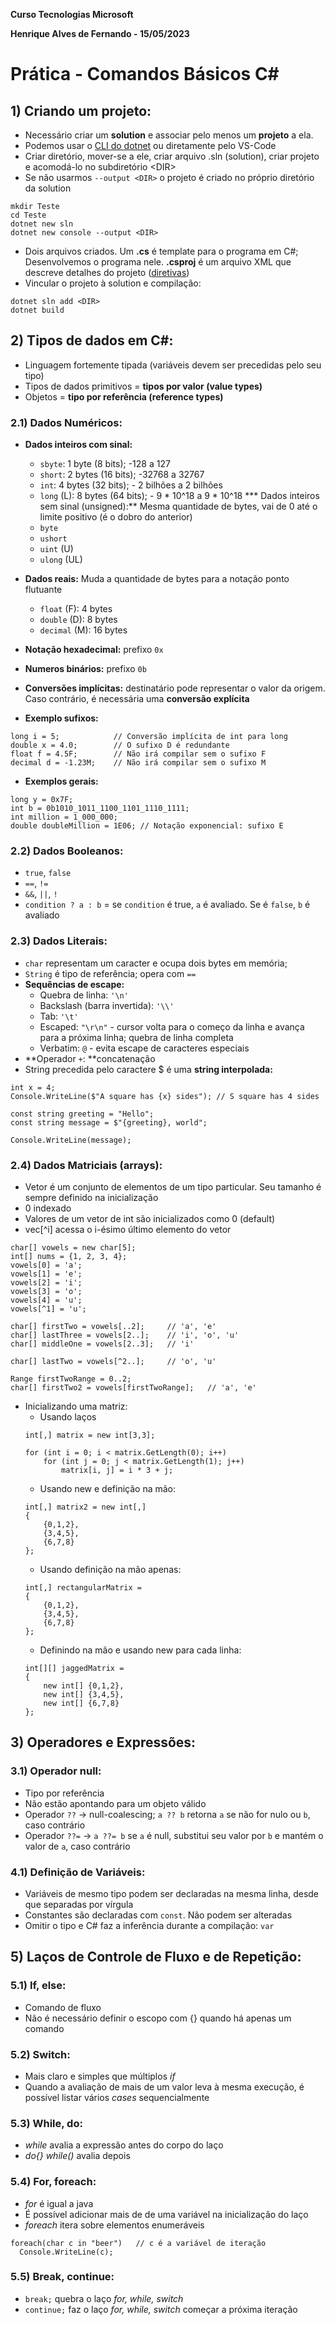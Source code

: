 **Curso Tecnologias Microsoft**

**Henrique Alves de Fernando - 15/05/2023**

# **Prática - Comandos Básicos C#**
## **1) Criando um projeto:**
* Necessário criar um **solution** e associar pelo menos um **projeto** a ela. 
* Podemos usar o [CLI do dotnet](https://learn.microsoft.com/en-us/dotnet/core/tools/) ou diretamente pelo VS-Code
* Criar diretório, mover-se a ele, criar arquivo .sln (solution), criar projeto e acomodá-lo no subdiretório \<DIR\>
* Se não usarmos `--output <DIR>` o projeto é criado no próprio diretório da solution
```
mkdir Teste
cd Teste
dotnet new sln
dotnet new console --output <DIR>
```
* Dois arquivos criados. Um **.cs** é template para o programa em C#; Desenvolvemos o programa nele. **.csproj** é um arquivo XML que descreve detalhes do projeto ([diretivas](https://learn.microsoft.com/en-us/dotnet/core/project-sdk/overview))
* Vincular o projeto à solution e compilação:
```
dotnet sln add <DIR>
dotnet build
```

## **2) Tipos de dados em C#:**
* Linguagem fortemente tipada (variáveis devem ser precedidas pelo seu tipo)
* Tipos de dados primitivos = **tipos por valor (value types)**
* Objetos = **tipo por referência (reference types)**

### **2.1) Dados Numéricos:**
* **Dados inteiros com sinal:**
    - `sbyte`: 1 byte (8 bits); -128 a 127
    - `short`: 2 bytes (16 bits); -32768 a 32767
    - `int`: 4 bytes (32 bits); - 2 bilhões a 2 bilhões
    - `long` (L): 8 bytes (64 bits); - 9 \* 10^18 a 9 \* 10^18
*** Dados inteiros sem sinal (unsigned):** Mesma quantidade de bytes, vai de 0 até o limite positivo (é o dobro do anterior)
    - `byte`
    - `ushort`
    - `uint` (U)
    - `ulong` (UL)
 * **Dados reais:** Muda a quantidade de bytes para a notação ponto flutuante
    - `float` (F): 4 bytes
    - `double` (D): 8 bytes
    - `decimal` (M): 16 bytes

* **Notação hexadecimal:** prefixo `0x`
* **Numeros binários:** prefixo `0b`
* **Conversões implícitas:** destinatário pode representar o valor da origem. Caso contrário, é necessária uma **conversão explícita**

* **Exemplo sufixos:**
```
long i = 5;            // Conversão implícita de int para long
double x = 4.0;        // O sufixo D é redundante
float f = 4.5F;        // Não irá compilar sem o sufixo F
decimal d = -1.23M;    // Não irá compilar sem o sufixo M
```

* **Exemplos gerais:**
```
long y = 0x7F;
int b = 0b1010_1011_1100_1101_1110_1111;
int million = 1_000_000;
double doubleMillion = 1E06; // Notação exponencial: sufixo E
```

### **2.2) Dados Booleanos:**
* `true`, `false`
* `==`, `!=`
* `&&`, `||`, `!`
* `condition ? a : b` = se `condition` é true, `a` é avaliado. Se é `false`, `b` é avaliado

### **2.3) Dados Literais:**
* `char` representam um caracter e ocupa dois bytes em memória; 
* `String` é tipo de referência; opera com `==`
* **Sequências de escape:**
    - Quebra de linha: `'\n'`
    - Backslash (barra invertida): `'\\'`
    - Tab: `'\t'`
    - Escaped: `"\r\n"` - cursor volta para o começo da linha e avança para a próxima linha; quebra de linha completa
    - Verbatim: `@` - evita escape de caracteres especiais
* **Operador `+`: **concatenação
* String precedida pelo caractere $ é uma **string interpolada:**
```
int x = 4;
Console.WriteLine($"A square has {x} sides"); // S square has 4 sides

const string greeting = "Hello";
const string message = $"{greeting}, world";

Console.WriteLine(message);
```

### **2.4) Dados Matriciais (arrays):**
* Vetor é um conjunto de elementos de um tipo particular. Seu tamanho é sempre definido na inicialização
* 0 indexado
* Valores de um vetor de int são inicializados como 0 (default)
* vec\[^i\] acessa o i-ésimo último elemento do vetor
```
char[] vowels = new char[5];
int[] nums = {1, 2, 3, 4};
vowels[0] = 'a';
vowels[1] = 'e';
vowels[2] = 'i';
vowels[3] = 'o';
vowels[4] = 'u';
vowels[^1] = 'u';

char[] firstTwo = vowels[..2];     // 'a', 'e'
char[] lastThree = vowels[2..];    // 'i', 'o', 'u'
char[] middleOne = vowels[2..3];   // 'i'

char[] lastTwo = vowels[^2..];     // 'o', 'u'

Range firstTwoRange = 0..2;
char[] firstTwo2 = vowels[firstTwoRange];   // 'a', 'e'
```

* Inicializando uma matriz:
    - Usando laços
    ```
    int[,] matrix = new int[3,3];

    for (int i = 0; i < matrix.GetLength(0); i++) 
        for (int j = 0; j < matrix.GetLength(1); j++)
            matrix[i, j] = i * 3 + j;
    ```
    - Usando new e definição na mão:
    ```
    int[,] matrix2 = new int[,]
    {
        {0,1,2},
        {3,4,5},
        {6,7,8}
    };
    ```
    - Usando definição na mão apenas:
    ```
    int[,] rectangularMatrix =
    {
        {0,1,2},
        {3,4,5},
        {6,7,8}
    };
    ```
    - Definindo na mão e usando new para cada linha:
    ```
    int[][] jaggedMatrix =
    {
        new int[] {0,1,2},
        new int[] {3,4,5},
        new int[] {6,7,8}
    };
    ```
## **3) Operadores e Expressões:**
### **3.1) Operador null:**

* Tipo por referência
* Não estão apontando para um objeto válido
* Operador `??` -> null-coalescing; `a ?? b` retorna `a` se não for nulo ou `b`, caso contrário
* Operador `??=` -> `a ??= b` se `a` é null, substitui seu valor por `b` e mantém o valor de `a`, caso contrário

### **4.1) Definição de Variáveis:**
* Variáveis de mesmo tipo podem ser declaradas na mesma linha, desde que separadas por vírgula
* Constantes são declaradas com `const`. Não podem ser alteradas
* Omitir o tipo e C# faz a inferência durante a compilação: `var`

## **5) Laços de Controle de Fluxo e de Repetição:**

### **5.1) If, else:**
* Comando de fluxo
* Não é necessário definir o escopo com {} quando há apenas um comando

### **5.2) Switch:**
* Mais claro e simples que múltiplos *if*
* Quando a avaliação de mais de um valor leva à mesma execução, é possível listar vários *cases* sequencialmente

### **5.3) While, do:**
* *while* avalia a expressão antes do corpo do laço
* *do{} while()* avalia depois

### **5.4) For, foreach:**
* *for* é igual a java
* É possível adicionar mais de de uma variável na inicialização do laço
* *foreach* itera sobre elementos enumeráveis
```
foreach(char c in "beer")   // c é a variável de iteração
  Console.WriteLine(c);
```

### **5.5) Break, continue:**
* `break;` quebra o laço *for, while, switch*
* `continue;` faz o laço *for, while, switch* começar a próxima iteração